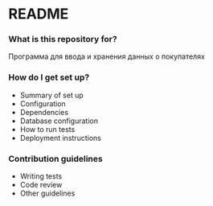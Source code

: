 # README #

### What is this repository for? ###

Программа для ввода и хранения данных о покупателях

### How do I get set up? ###

* Summary of set up
* Configuration
* Dependencies
* Database configuration
* How to run tests
* Deployment instructions

### Contribution guidelines ###

* Writing tests
* Code review
* Other guidelines